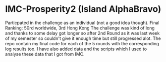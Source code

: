 # IMC-Prosperity2 (Island AlphaBravo)
Particpated in the challenge as an individual (not a good idea though). Final Ranking: 50rd worldwide, 3rd Hong Kong
The challenge was kind of long and thanks to some delay got longer so after 2nd Round as it was last week of my semester so couldn't give it enough time but still progressed alot.
The repo contain my final code for each of the 5 rounds with the corresponding log results too. I have also added data and the scripts which I used to analyse these data that I got from IMC.

